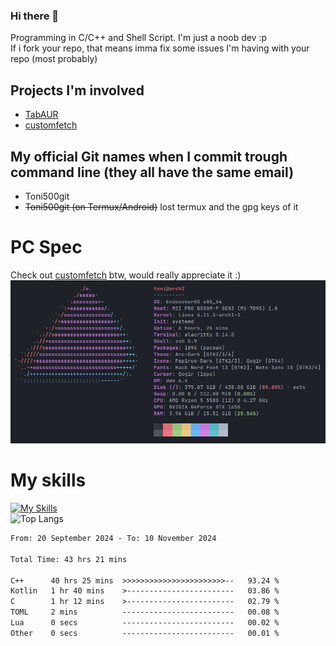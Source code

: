 ### Hi there 👋

Programming in C/C++ and Shell Script. I'm just a noob dev :p\
If i fork your repo, that means imma fix some issues I'm having with your repo (most probably)

## Projects I'm involved
 - [TabAUR](https://github.com/BurntRanch/TabAUR)
 - [customfetch](https://github.com/Toni500github/customfetch)

## My official Git names when I commit trough command line (they all have the same email)
* Toni500git
* ~~Toni500git (on Termux/Android)~~ lost termux and the gpg keys of it

# PC Spec
Check out [customfetch](https://github.com/Toni500github/customfetch) btw, would really appreciate it :)
![screenshot.png](https://github.com/Toni500github/customfetch/raw/main/screenshot.png)

# My skills
[![My Skills](https://skillicons.dev/icons?i=cpp,bash,arch,linux&theme=light)](https://skillicons.dev)\
![Top Langs](https://github-readme-stats.vercel.app/api/top-langs/?username=Toni500github&layout=compact)

<!--START_SECTION:waka-->

```txt
From: 20 September 2024 - To: 10 November 2024

Total Time: 43 hrs 21 mins

C++      40 hrs 25 mins  >>>>>>>>>>>>>>>>>>>>>>>--   93.24 %
Kotlin   1 hr 40 mins    >------------------------   03.86 %
C        1 hr 12 mins    >------------------------   02.79 %
TOML     2 mins          -------------------------   00.08 %
Lua      0 secs          -------------------------   00.02 %
Other    0 secs          -------------------------   00.01 %
```

<!--END_SECTION:waka-->
